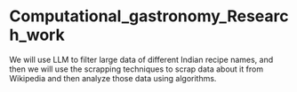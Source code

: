 # Computational_gastronomy_Research_work
We will use LLM to filter large data of different Indian recipe names, and then we will use the scrapping techniques to scrap data about it from Wikipedia and then analyze those data using algorithms.
